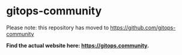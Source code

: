 # gitops-community

Please note: this repository has moved to https://github.com/gitops-community

**Find the actual website here: <https://gitops.community>.**
